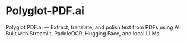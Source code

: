 # Polyglot-PDF.ai
Polyglot PDF.ai — Extract, translate, and polish text from PDFs using AI. Built with Streamlit, PaddleOCR, Hugging Face, and local LLMs.
